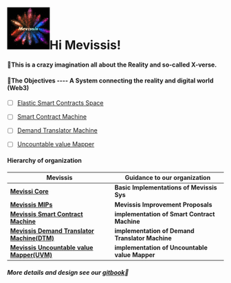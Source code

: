 # <img src="assets/Mevissis.png" style="zoom:10%;" />Hi Mevissis!



#### 📝This is a crazy imagination all about the Reality and so-called X-verse.

#### 🎯The Objectives ---- A System connecting the reality and digital world (Web3)

- [ ] [Elastic Smart Contracts Space]()

- [ ] [Smart Contract Machine]()
- [ ] [Demand Translator Machine]()
- [ ] [Uncountable value Mapper]()

#### Hierarchy of organization

| Mevissis                                                     | Guidance to our organization                    |
| ------------------------------------------------------------ | ----------------------------------------------- |
| **[Mevissi Core](https://github.com/Mevissis/Mevissis-Core)** | **Basic Implementations of Mevissis Sys**       |
| **[Mevissis MIPs](https://github.com/Mevissis/Mevissis-MIPs)** | **Mevissis Improvement Proposals**              |
| **[Mevissis Smart Contract Machine](https://github.com/Mevissis/Mevissis-Smart-Contract-Machine)** | **implementation of Smart Contract Machine**    |
| **[Mevissis Demand Translator Machine(DTM)](https://github.com/Mevissis/Mevissis-DTM)** | **implementation of Demand Translator Machine** |
| **[Mevissis Uncountable value Mapper(UVM)](https://github.com/Mevissis/Mevissis-UVM)** | **implementation of Uncountable value Mapper**  |



##### More details and design see our [gitbook](https://mevissis.gitbook.io/mevissis-whitepaper/~/changes/Q2Yvdaz8pTYdixno3OOP/)📖

